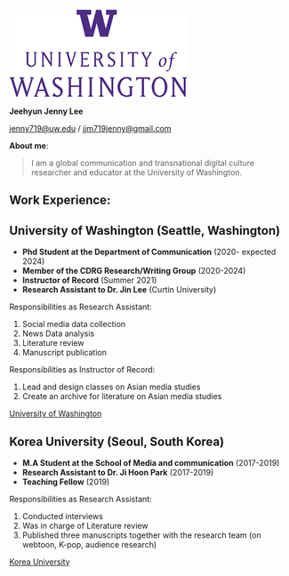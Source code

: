 

![UW](/assets/UW.png)

**Jeehyun Jenny Lee**

jenny719@uw.edu / jjm719jenny@gmail.com

**About me**:

> I am a global communication and transnational digital culture researcher and educator at the University of Washington.



## Work Experience:

## University of Washington (Seattle, Washington)

- **Phd Student at the Department of Communication** (2020- expected 2024)
- **Member of the CDRG Research/Writing Group** (2020-2024)
- **Instructor of Record** (Summer 2021)
- **Research Assistant to Dr. Jin Lee** (Curtin University)

Responsibilities as Research Assistant:

  1. Social media data collection
  2. News Data analysis
  2. Literature review
  3. Manuscript publication

Responsibilities as Instructor of Record:
  1. Lead and design classes on Asian media studies
  2. Create an archive for literature on Asian media studies

[University of Washington](https://com.uw.edu/)

## Korea University (Seoul, South Korea)

- **M.A Student at the School of Media and communication** (2017-2019)
- **Research Assistant to Dr. Ji Hoon Park** (2017-2019)
- **Teaching Fellow** (2019)

Responsibilities as Research Assistant:
  1. Conducted interviews
  2. Was in charge of Literature review
  3. Published three manuscripts together with the research team (on webtoon, K-pop, audience research)

[Korea University](https://mediacom.korea.edu)

